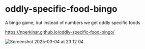 # oddly-specific-food-bingo
A bingo game, but instead of numbers we get oddly specific foods

https://nperkinsr.github.io/oddly-specific-food-bingo/

![Screenshot 2025-03-04 at 23 12 04](https://github.com/user-attachments/assets/5eac5201-36f3-448c-8245-5e6f6f335103)
